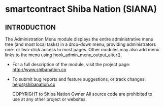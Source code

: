 # smartcontract Shiba Nation (SIANA)
INTRODUCTION
------------

The Administration Menu module displays the entire administrative menu tree
(and most local tasks) in a drop-down menu, providing administrators one- or
two-click access to most pages.  Other modules may also add menu links to the
menu using hook_admin_menu_output_alter().

 * For a full description of the module, visit the project page:
   http://www.shibanation.co

 * To submit bug reports and feature suggestions, or track changes:
   help@shibanation.co
   
   COPYRIGHT to Shiba Nation Owner
   All source code are prohibited to use at any other project or websites.
   
   
